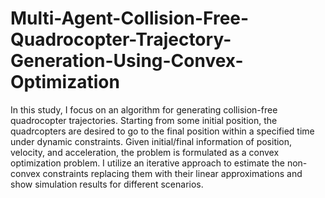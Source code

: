 # Multi-Agent-Collision-Free-Quadrocopter-Trajectory-Generation-Using-Convex-Optimization

In this study, I focus on an algorithm for generating
collision-free quadrocopter trajectories. Starting from
some initial position, the quadrcopters are desired to go to the
final position within a specified time under dynamic constraints.
Given initial/final information of position, velocity, and acceleration,
the problem is formulated as a convex optimization problem.
I utilize an iterative approach to estimate the non-convex
constraints replacing them with their linear approximations and
show simulation results for different scenarios.
